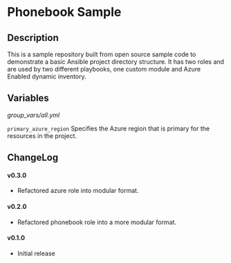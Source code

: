 # Phonebook Sample

## Description
This is a sample repository built from open source sample code to demonstrate a basic Ansible project directory structure.  It has two roles and are used by two different playbooks, one custom module and Azure Enabled dynamic inventory.

## Variables

*group_vars/all.yml*

`primary_azure_region` Specifies the Azure region that is primary for the resources in the project.

## ChangeLog

#### v0.3.0
- Refactored azure role into modular format.

#### v0.2.0
- Refactored phonebook role into a more modular format.

#### v0.1.0

- Initial release
